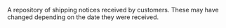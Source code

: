 A repository of shipping notices received by customers.  These may have changed depending on the date they were received.
